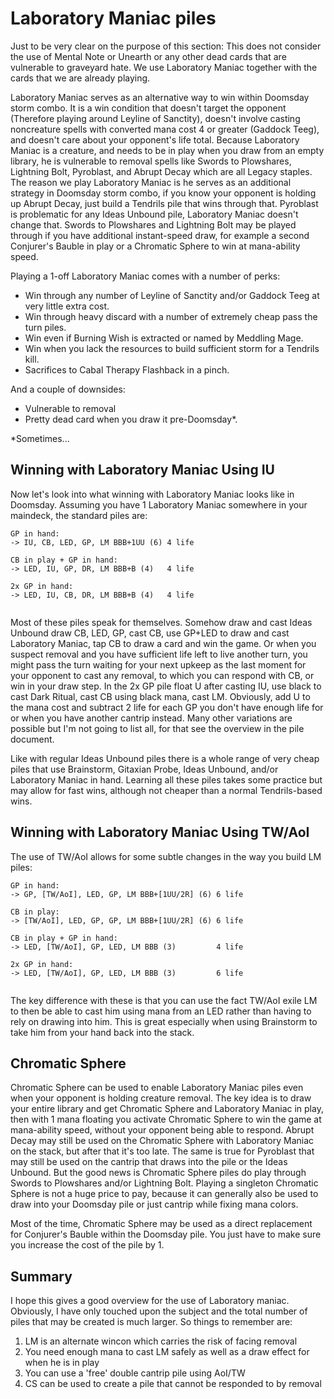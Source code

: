 # Laboratory Maniac piles

Just to be very clear on the purpose of this section: This does not 
consider the use of Mental Note or Unearth or any other dead cards that 
are vulnerable to graveyard hate. We use Laboratory Maniac together with 
the cards that we are already playing.

Laboratory Maniac serves as an alternative way to win within Doomsday 
storm combo. It is a win condition that doesn't target the opponent 
(Therefore playing around Leyline of Sanctity), doesn't involve casting 
noncreature spells with converted mana cost 4 or greater (Gaddock Teeg),
and doesn't care about your opponent's life total. Because Laboratory 
Maniac is a creature, and needs to be in play when you draw from an empty 
library, he is vulnerable to removal spells like Swords to Plowshares, 
Lightning Bolt, Pyroblast, and Abrupt Decay which are all Legacy staples. 
The reason we play Laboratory Maniac is he serves as an additional strategy in 
Doomsday storm combo, if you know your opponent is holding up Abrupt Decay,
just build a Tendrils pile that wins through that. Pyroblast is problematic 
for any Ideas Unbound pile, Laboratory Maniac doesn't change that. Swords to 
Plowshares and Lightning Bolt may be played through if you have 
additional instant-speed draw, for example a second Conjurer's Bauble 
in play or a Chromatic Sphere to win at mana-ability speed.

Playing a 1-off Laboratory Maniac comes with a number of perks:
- Win through any number of Leyline of Sanctity and/or Gaddock Teeg at very little extra cost.
- Win through heavy discard with a number of extremely cheap pass the turn piles.
- Win even if Burning Wish is extracted or named by Meddling Mage.
- Win when you lack the resources to build sufficient storm for a Tendrils kill.
- Sacrifices to Cabal Therapy Flashback in a pinch.

And a couple of downsides:
- Vulnerable to removal
- Pretty dead card when you draw it pre-Doomsday*.

*Sometimes...

## Winning with Laboratory Maniac Using IU

Now let's look into what winning with Laboratory Maniac looks like in 
Doomsday. Assuming you have 1 Laboratory Maniac somewhere in 
your maindeck, the standard piles are:
```
GP in hand:
-> IU, CB, LED, GP, LM BBB+1UU (6) 4 life

CB in play + GP in hand:
-> LED, IU, GP, DR, LM BBB+B (4)   4 life

2x GP in hand:
-> LED, IU, CB, DR, LM BBB+B (4)   4 life


```
Most of these piles speak for themselves. Somehow draw and cast 
Ideas Unbound draw CB, LED, GP, cast CB, use GP+LED to draw and cast 
Laboratory Maniac, tap CB to draw a card and win the game. Or when you 
suspect removal and you have sufficient life left to live another turn, 
you might pass the turn waiting for your next upkeep as the last moment 
for your opponent to cast any removal, to which you can respond with 
CB, or win in your draw step. In the 2x GP pile float U after casting 
IU, use black to cast Dark Ritual, cast CB using black mana, cast LM. 
Obviously, add U to the mana cost and subtract 2 life for each GP you 
don't have enough life for or when you have another cantrip instead. 
Many other variations are possible but I'm not going to list all, for 
that see the overview in the pile document.

Like with regular Ideas Unbound piles there is a whole range of very 
cheap piles that use Brainstorm, Gitaxian Probe, Ideas Unbound, and/or 
Laboratory Maniac in hand. Learning all these piles takes some practice 
but may allow for fast wins, although not cheaper than a normal 
Tendrils-based wins.

## Winning with Laboratory Maniac Using TW/AoI

The use of TW/AoI allows for some subtle changes in the way you build LM piles:
```
GP in hand:
-> GP, [TW/AoI], LED, GP, LM BBB+[1UU/2R] (6) 6 life

CB in play:
-> [TW/AoI], LED, GP, GP, LM BBB+[1UU/2R] (6) 6 life

CB in play + GP in hand:
-> LED, [TW/AoI], GP, LED, LM BBB (3)         4 life

2x GP in hand:
-> LED, [TW/AoI], GP, LED, LM BBB (3)         6 life


```
The key difference with these is that you can use the fact TW/AoI exile LM to
then be able to cast him using mana from an LED rather than having to rely on 
drawing into him. This is great especially when using Brainstorm to take him
from your hand back into the stack.

## Chromatic Sphere

Chromatic Sphere can be used to enable Laboratory Maniac piles even when 
your opponent is holding creature removal. The key idea is to draw your 
entire library and get Chromatic Sphere and Laboratory Maniac in play, 
then with 1 mana floating you activate Chromatic Sphere to win the game 
at mana-ability speed, without your opponent being able to respond. 
Abrupt Decay may still be used on the Chromatic Sphere with Laboratory 
Maniac on the stack, but after that it's too late. The same is true for 
Pyroblast that may still be used on the cantrip that draws into the pile 
or the Ideas Unbound. But the good news is Chromatic Sphere piles do 
play through Swords to Plowshares and/or Lightning Bolt. Playing a 
singleton Chromatic Sphere is not a huge price to pay, because it can 
generally also be used to draw into your Doomsday pile or just cantrip 
while fixing mana colors.

Most of the time, Chromatic Sphere may be used as a direct replacement for
Conjurer's Bauble within the Doomsday pile. You just have to make sure you
increase the cost of the pile by 1.

## Summary

I hope this gives a good overview for the use of Laboratory maniac.   
Obviously, I have only touched upon the subject and the total 
number of piles that may be created is much larger. So things to 
remember are:

1. LM is an alternate wincon which carries the risk of facing removal
2. You need enough mana to cast LM safely as well as a draw effect for when he is in play
3. You can use a 'free' double cantrip pile using AoI/TW
4. CS can be used to create a pile that cannot be responded to by removal
